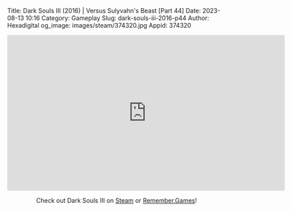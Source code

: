 Title: Dark Souls III (2016) | Versus Sulyvahn's Beast [Part 44]
Date: 2023-08-13 10:16
Category: Gameplay
Slug: dark-souls-iii-2016-p44
Author: Hexadigital
og_image: images/steam/374320.jpg
Appid: 374320

<center><iframe src="https://www.youtube.com/embed/PAtqfKkktPM?feature=oembed" allow="accelerometer; autoplay; encrypted-media; gyroscope; picture-in-picture" width="640" height="360" frameborder="0"></iframe>

Check out Dark Souls III on [Steam](https://store.steampowered.com/app/374320/?curator_clanid=34633900) or [Remember.Games](https://remember.games/game/340/dark-souls-iii/)!</center>